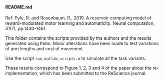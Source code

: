 #### README.md

Ref: 
Pyle, R. and Rosenbaum, R., 2019.
A reservoir computing model of reward-modulated motor learning and automaticity.
Neural computation, 31(7), pp.1430-1461.

This folder contains the scripts provided by the authors and the results generated using them. Minor alterations have been made to test variations of arm lengths and cost of movement.

Use the script ```run_matlab_scripts.m``` to simulate all the task variants.

These results correspond to Figure 1, 2, 3 and 4 of the paper about the re-implementation, which has been submitted to the ReScience journal.
